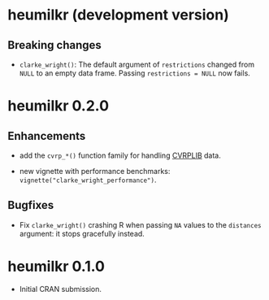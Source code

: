 # heumilkr (development version)

## Breaking changes

-   `clarke_wright()`: The default argument of `restrictions` changed from `NULL` to an empty data frame. Passing `restrictions = NULL` now fails.

# heumilkr 0.2.0

## Enhancements

-   add the `cvrp_*()` function family for handling [CVRPLIB](http://vrp.atd-lab.inf.puc-rio.br/) data.

-   new vignette with performance benchmarks: `vignette("clarke_wright_performance")`.

## Bugfixes

-   Fix `clarke_wright()` crashing R when passing `NA` values to the `distances` argument: it stops gracefully instead.

# heumilkr 0.1.0

-   Initial CRAN submission.
